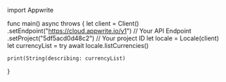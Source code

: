 import Appwrite

func main() async throws {
    let client = Client()
      .setEndpoint("https://cloud.appwrite.io/v1") // Your API Endpoint
      .setProject("5df5acd0d48c2") // Your project ID
    let locale = Locale(client)
    let currencyList = try await locale.listCurrencies()

    print(String(describing: currencyList)
}

